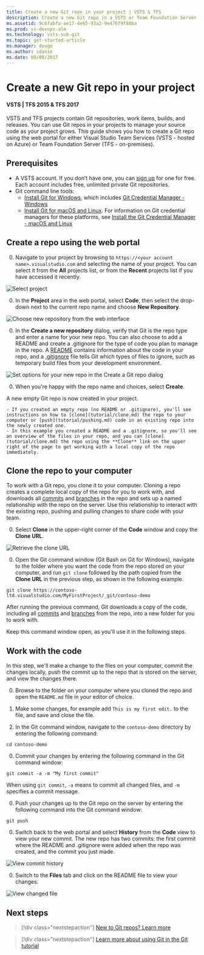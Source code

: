 ```yaml
---
title: Create a new Git repo in your project | VSTS & TFS
description: Create a new Git repo in a VSTS or Team Foundation Server Project
ms.assetid: 9c6fabfa-ae17-4e65-93a2-9e476f9f88ba
ms.prod: vs-devops-alm
ms.technology: vsts-sub-git 
ms.topic: get-started-article
ms.manager: douge
ms.author: sdanie
ms.date: 09/08/2017
---
```


# Create a new Git repo in your project

#### VSTS | TFS 2015 & TFS 2017 

VSTS and TFS projects contain Git repositories, work items, builds, and releases. You can use Git repos in your projects to manage your source code as your project grows. This guide shows you how to create a Git repo using the web portal for either Visual Studio Team Services (VSTS - hosted on Azure) or Team Foundation Server (TFS - on-premises).

## Prerequisites

* A VSTS account. If you don’t have one, you can [sign up](../accounts/create-account-msa-or-work-student.md) for one for free. Each account includes free, unlimited private Git repositories.
* Git command line tools:
  * [Install Git for Windows](https://git-scm.com/download/win), which includes [Git Credential Manager - Windows](set-up-credential-managers.md#windows)
  * [Install Git for macOS and Linux](https://git-scm.com/downloads). For information on Git credential managers for these platforms, see [Install the Git Credential Manager - macOS and Linux](set-up-credential-managers.md#macos-and-linux)

## Create a repo using the web portal 

0. Navigate to your project by browsing to `https://<your account name>.visualstudio.com` and selecting the name of your project. You can select it from the **All** projects list, or from the **Recent** projects list if you have accessed it recently.

  ![Select project](_img/repo-mgmt/select-vsts-project.png) 

0. In the **Project** area in the web portal, select **Code**, then select the drop-down next to the current repo name and choose **New Repository**.

  ![Choose new repository from the web interface](_img/repo-mgmt/create-vsts-repo.png)    

0. In the **Create a new repository** dialog, verify that Git is the repo type and enter a name for your new repo. You can also choose to add a README and create a .gitignore for the type of code you plan to manage in the repo. A [README](create-a-readme.md) contains information about the code in your repo, and a [.gitignore](./tutorial/ignore-files.md) file tells Git which types of files to ignore, such as temporary build files from your development environment.

  ![Set options for your new repo in the Create a Git repo dialog](_img/repo-mgmt/create-a-new-repository.png)

0. When you're happy with the repo name and choices, select **Create**.

  A new empty Git repo is now created in your project. 

    - If you created an empty repo (no README or .gitignore), you'll see instructions on how to [clone](tutorial/clone.md) the repo to your computer or [push](tutorial/pushing.md) code in an existing repo into the newly created one.
    - In this example you created a README and a .gitignore, so you'll see an overview of the files in your repo, and you can [clone](tutorial/clone.md) the repo using the **Clone** link on the upper right of the page to get working with a local copy of the repo immediately. 

## Clone the repo to your computer

To work with a Git repo, you clone it to your computer. Cloning a repo creates a complete local copy of the repo for you to work with, and downloads all [commits](./tutorial/commits.md) and [branches](./tutorial/branches.md) in the repo and sets up a named relationship with the repo on the server. Use this relationship to interact with the existing repo, pushing and pulling changes to share code with your team.

0. Select **Clone** in the upper-right corner of the **Code** window and copy the **Clone URL**.

  ![Retrieve the clone URL](_img/repo-mgmt/clone-git-repo.png)

0. Open the Git command window (Git Bash on Git for Windows), navigate to the folder where you want the code from the repo stored on your computer, and run `git clone` followed by the path copied from the **Clone URL** in the previous step, as shown in the following example.

  ```
  git clone https://contoso-ltd.visualstudio.com/MyFirstProject/_git/contoso-demo
  ```
  After running the previous command, Git downloads a copy of the code, including all [commits](./tutorial/commits.md) and [branches](./tutorial/branches.md) from the repo, into a new folder for you to work with.

  Keep this command window open, as you'll use it in the following steps.

## Work with the code

In this step, we'll make a change to the files on your computer, commit the changes locally, push the commit up to the repo that is stored on the server, and view the changes there.

0. Browse to the folder on your computer where you cloned the repo and open the `README.md` file in your editor of choice.

0. Make some changes, for example add `This is my first edit.` to the file, and save and close the file.

0. In the Git command window, navigate to the `contoso-demo` directory by entering the following command: 

  ```
  cd contoso-demo
  ```

0. Commit your changes by entering the following command in the Git command window:

  ```
  git commit -a -m "My first commit"
  ```

  When using `git commit`, `-a` means to commit all changed files, and `-m` specifies a commit message.

0. Push your changes up to the Git repo on the server by entering the following command into the Git command window:

  ```
  git push
  ```

0. Switch back to the web portal and select **History** from the **Code** view to view your new commit. The new repo has two commits: the first commit where the README and .gitignore were added when the repo was created, and the commit you just made.

  ![View commit history](_img/repo-mgmt/commit-push.png)

0. Switch to the **Files** tab and click on the README file to view your changes.

  ![View changed file](_img/repo-mgmt/readme-changed-file.png)  

## Next steps

> [!div class="nextstepaction"]
> [New to Git repos? Learn more](https://www.visualstudio.com/learn/set-up-a-git-repository/)

> [!div class="nextstepaction"]
> [Learn more about using Git in the Git tutorial](tutorial/gitworkflow.md)